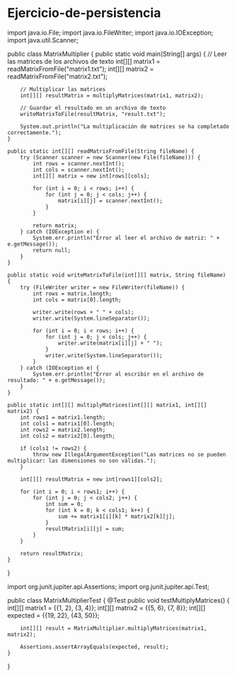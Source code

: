 # Ejercicio-de-persistencia

import java.io.File;
import java.io.FileWriter;
import java.io.IOException;
import java.util.Scanner;

public class MatrixMultiplier {
    public static void main(String[] args) {
        // Leer las matrices de los archivos de texto
        int[][] matrix1 = readMatrixFromFile("matrix1.txt");
        int[][] matrix2 = readMatrixFromFile("matrix2.txt");

        // Multiplicar las matrices
        int[][] resultMatrix = multiplyMatrices(matrix1, matrix2);

        // Guardar el resultado en un archivo de texto
        writeMatrixToFile(resultMatrix, "result.txt");

        System.out.println("La multiplicación de matrices se ha completado correctamente.");
    }

    public static int[][] readMatrixFromFile(String fileName) {
        try (Scanner scanner = new Scanner(new File(fileName))) {
            int rows = scanner.nextInt();
            int cols = scanner.nextInt();
            int[][] matrix = new int[rows][cols];

            for (int i = 0; i < rows; i++) {
                for (int j = 0; j < cols; j++) {
                    matrix[i][j] = scanner.nextInt();
                }
            }

            return matrix;
        } catch (IOException e) {
            System.err.println("Error al leer el archivo de matriz: " + e.getMessage());
            return null;
        }
    }

    public static void writeMatrixToFile(int[][] matrix, String fileName) {
        try (FileWriter writer = new FileWriter(fileName)) {
            int rows = matrix.length;
            int cols = matrix[0].length;

            writer.write(rows + " " + cols);
            writer.write(System.lineSeparator());

            for (int i = 0; i < rows; i++) {
                for (int j = 0; j < cols; j++) {
                    writer.write(matrix[i][j] + " ");
                }
                writer.write(System.lineSeparator());
            }
        } catch (IOException e) {
            System.err.println("Error al escribir en el archivo de resultado: " + e.getMessage());
        }
    }

    public static int[][] multiplyMatrices(int[][] matrix1, int[][] matrix2) {
        int rows1 = matrix1.length;
        int cols1 = matrix1[0].length;
        int rows2 = matrix2.length;
        int cols2 = matrix2[0].length;

        if (cols1 != rows2) {
            throw new IllegalArgumentException("Las matrices no se pueden multiplicar: las dimensiones no son válidas.");
        }

        int[][] resultMatrix = new int[rows1][cols2];

        for (int i = 0; i < rows1; i++) {
            for (int j = 0; j < cols2; j++) {
                int sum = 0;
                for (int k = 0; k < cols1; k++) {
                    sum += matrix1[i][k] * matrix2[k][j];
                }
                resultMatrix[i][j] = sum;
            }
        }

        return resultMatrix;
    }
}

import org.junit.jupiter.api.Assertions;
import org.junit.jupiter.api.Test;

public class MatrixMultiplierTest {
    @Test
    public void testMultiplyMatrices() {
        int[][] matrix1 = {{1, 2}, {3, 4}};
        int[][] matrix2 = {{5, 6}, {7, 8}};
        int[][] expected = {{19, 22}, {43, 50}};
        
        int[][] result = MatrixMultiplier.multiplyMatrices(matrix1, matrix2);

        Assertions.assertArrayEquals(expected, result);
    }
}
